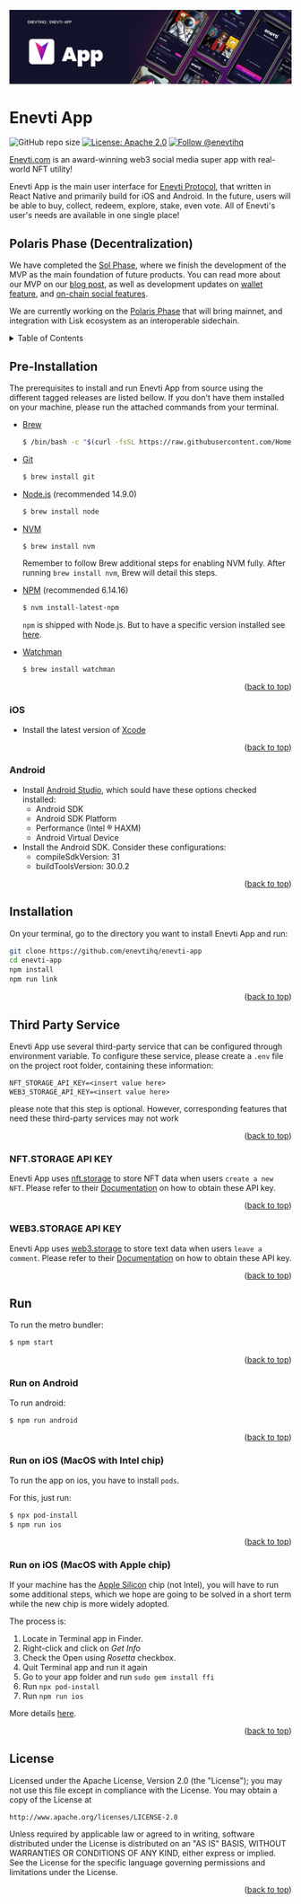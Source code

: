 <a name="readme-top"></a>

![Logo](./docs/assets/banner.jpg)

# Enevti App

![GitHub repo size](https://img.shields.io/github/repo-size/enevtihq/enevti-app?color=black&logo=github&style=for-the-badge)
[![License: Apache 2.0](https://img.shields.io/github/license/enevtihq/enevti-app?logo=apache&style=for-the-badge)](http://www.apache.org/licenses/LICENSE-2.0)
[![Follow @enevtihq](https://img.shields.io/twitter/follow/enevtihq?color=blue&logo=twitter&style=for-the-badge)](https://twitter.com/enevtihq)

[Enevti.com](https://enevti.com/) is an award-winning web3 social media super app with real-world NFT utility!

Enevti App is the main user interface for [Enevti Protocol](http://link.enevti.com/whitepaper), that written in React Native and primarily build for iOS and Android. In the future, users will be able to buy, collect, redeem, explore, stake, even vote. All of Enevti's user's needs are available in one single place!

## Polaris Phase (Decentralization)

We have completed the [Sol Phase](https://enevti.com/roadmap/), where we finish the development of the MVP as the main foundation of future products. You can read more about our MVP on our [blog post](https://blog.enevti.com/lets-meet-enevti-com-mobile-app-alpha-version-92391f87cc8a), as well as development updates on [wallet feature](https://blog.enevti.com/enevti-com-development-update-introducing-built-in-wallet-6a30a268f1cc), and [on-chain social features](https://blog.enevti.com/enevti-com-development-update-introducing-on-chain-nft-social-features-547298dcaf84).

We are currently working on the [Polaris Phase](https://enevti.com/roadmap/) that will bring mainnet, and integration with Lisk ecosystem as an interoperable sidechain.

<!-- TABLE OF CONTENTS -->
<details>
   <summary>Table of Contents</summary>
   <ol>
      <li>
         <a href="#enevti-app">About The Project</a>
         <ul>
            <li><a href="#polaris-phase-decentralization">Roadmap</a></li>
         </ul>
      </li>
      <li>
         <a href="#pre-installation">Pre-Installation</a>
         <ul>
            <li><a href="#ios">iOS</a></li>
            <li><a href="#android">Android</a></li>
         </ul>
      </li>
      <li>
         <a href="#installation">Installation</a>
      </li>
      <li>
         <a href="#third-party-service">Third Party Service</a>
         <ul>
            <li><a href="#nftstorage-api-key">NFT.STORAGE API KEY</a></li>
            <li><a href="#web3storage-api-key">WEB3.STORAGE API KEY</a></li>
         </ul>
      </li>
      <li>
         <a href="#run">Run</a>
         <ul>
            <li><a href="#run-on-android">Run on Android</a></li>
            <li><a href="#run-on-ios-macos-with-intel-chip">Run on iOS (MacOS with Intel chip)</a></li>
            <li><a href="#run-on-ios-macos-with-Apple-chip">Run on iOS (MacOS with Apple chip)</a></li>
         </ul>
      </li>
      <li><a href="#license">License</a></li>
   </ol>
</details>

<!-- PRE-INSTALLATION -->

## Pre-Installation

The prerequisites to install and run Enevti App from source using the different tagged releases are listed bellow. If you don't have them installed on your machine, please run the attached commands from your terminal.

- [Brew](https://brew.sh/)

  ```bash
  $ /bin/bash -c "$(curl -fsSL https://raw.githubusercontent.com/Homebrew/install/HEAD/install.sh)"
  ```

- [Git](https://git-scm.com/)

  ```bash
  $ brew install git
  ```

- [Node.js](https://nodejs.org/en/) (recommended 14.9.0)

  ```bash
  $ brew install node
  ```

- [NVM](https://github.com/nvm-sh/nvm)

  ```bash
  $ brew install nvm
  ```

  Remember to follow Brew additional steps for enabling NVM fully. After running `brew install nvm`, Brew will detail this steps.

- [NPM](https://www.npmjs.com/) (recommended 6.14.16)

  ```bash
  $ nvm install-latest-npm
  ```

  `npm` is shipped with Node.js. But to have a specific version installed see [here](https://stackoverflow.com/questions/9755841/how-can-i-change-the-version-of-npm-using-nvm).

- [Watchman](https://facebook.github.io/watchman/docs/install.html)

  ```bash
  $ brew install watchman
  ```

<p align="right">(<a href="#readme-top">back to top</a>)</p>

### iOS

- Install the latest version of [Xcode](https://apps.apple.com/ng/app/xcode/id497799835?mt=12)

<p align="right">(<a href="#readme-top">back to top</a>)</p>

### Android

- Install [Android Studio](https://developer.android.com/studio/index.html), which sould have these options checked installed:
  - Android SDK
  - Android SDK Platform
  - Performance (Intel ® HAXM)
  - Android Virtual Device
- Install the Android SDK. Consider these configurations:
  - compileSdkVersion: 31
  - buildToolsVersion: 30.0.2

<p align="right">(<a href="#readme-top">back to top</a>)</p>

<!-- INSTALLATION -->

## Installation

On your terminal, go to the directory you want to install Enevti App and run:

```bash
git clone https://github.com/enevtihq/enevti-app
cd enevti-app
npm install
npm run link
```

<p align="right">(<a href="#readme-top">back to top</a>)</p>

<!-- THIRD-PARTY-SERVICE -->

## Third Party Service

Enevti App use several third-party service that can be configured through environment variable. To configure these service, please create a `.env` file on the project root folder, containing these information:

```
NFT_STORAGE_API_KEY=<insert value here>
WEB3_STORAGE_API_KEY=<insert value here>
```

please note that this step is optional. However, corresponding features that need these third-party services may not work

<p align="right">(<a href="#readme-top">back to top</a>)</p>

### NFT.STORAGE API KEY

Enevti App uses [nft.storage](https://nft.storage/) to store NFT data when users `create a new NFT`. Please refer to their [Documentation](https://nft.storage/docs/quickstart/#get-an-api-token) on how to obtain these API key.

<p align="right">(<a href="#readme-top">back to top</a>)</p>

### WEB3.STORAGE API KEY

Enevti App uses [web3.storage](https://web3.storage/) to store text data when users `leave a comment`. Please refer to their [Documentation](https://web3.storage/docs/how-tos/generate-api-token/) on how to obtain these API key.

<p align="right">(<a href="#readme-top">back to top</a>)</p>

<!-- RUN -->

## Run

To run the metro bundler:

```bash
$ npm start
```

<p align="right">(<a href="#readme-top">back to top</a>)</p>

### Run on Android

To run android:

```bash
$ npm run android
```

<p align="right">(<a href="#readme-top">back to top</a>)</p>

### Run on iOS (MacOS with Intel chip)

To run the app on ios, you have to install `pods`.

For this, just run:

```bash
$ npx pod-install
$ npm run ios
```

<p align="right">(<a href="#readme-top">back to top</a>)</p>

### Run on iOS (MacOS with Apple chip)

If your machine has the [Apple Silicon](https://support.apple.com/en-us/HT211814) chip (not Intel), you will have to run some additional steps, which we hope are going to be solved in a short term while the new chip is more widely adopted.

The process is:

1. Locate in Terminal app in Finder.
2. Right-click and click on _Get Info_
3. Check the Open using _Rosetta_ checkbox.
4. Quit Terminal app and run it again
5. Go to your app folder and run `sudo gem install ffi`
6. Run `npx pod-install`
7. Run `npm run ios`

More details [here](https://armen-mkrtchian.medium.com/run-cocoapods-on-apple-silicon-and-macos-big-sur-developer-transition-kit-b62acffc1387).

<p align="right">(<a href="#readme-top">back to top</a>)</p>

<!-- LICENSE -->

## License

Licensed under the Apache License, Version 2.0 (the "License");
you may not use this file except in compliance with the License.
You may obtain a copy of the License at

    http://www.apache.org/licenses/LICENSE-2.0

Unless required by applicable law or agreed to in writing, software
distributed under the License is distributed on an "AS IS" BASIS,
WITHOUT WARRANTIES OR CONDITIONS OF ANY KIND, either express or implied.
See the License for the specific language governing permissions and
limitations under the License.

<p align="right">(<a href="#readme-top">back to top</a>)</p>
